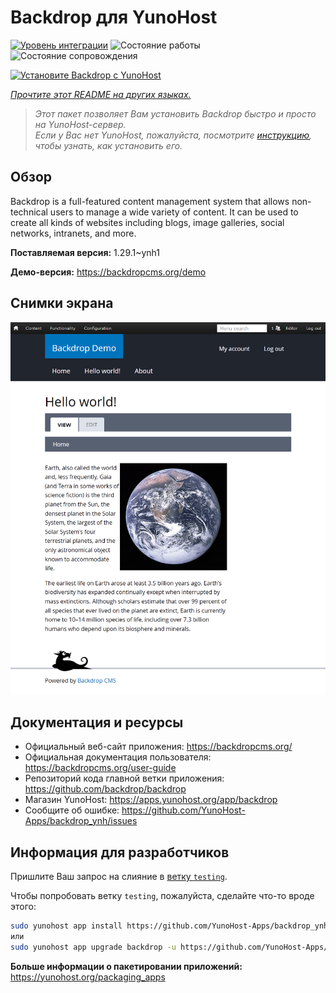 <!--
Важно: этот README был автоматически сгенерирован <https://github.com/YunoHost/apps/tree/master/tools/readme_generator>
Он НЕ ДОЛЖЕН редактироваться вручную.
-->

# Backdrop для YunoHost

[![Уровень интеграции](https://dash.yunohost.org/integration/backdrop.svg)](https://ci-apps.yunohost.org/ci/apps/backdrop/) ![Состояние работы](https://ci-apps.yunohost.org/ci/badges/backdrop.status.svg) ![Состояние сопровождения](https://ci-apps.yunohost.org/ci/badges/backdrop.maintain.svg)

[![Установите Backdrop с YunoHost](https://install-app.yunohost.org/install-with-yunohost.svg)](https://install-app.yunohost.org/?app=backdrop)

*[Прочтите этот README на других языках.](./ALL_README.md)*

> *Этот пакет позволяет Вам установить Backdrop быстро и просто на YunoHost-сервер.*  
> *Если у Вас нет YunoHost, пожалуйста, посмотрите [инструкцию](https://yunohost.org/install), чтобы узнать, как установить его.*

## Обзор

Backdrop is a full-featured content management system that allows non-technical users to manage a wide variety of content. It can be used to create all kinds of websites including blogs, image galleries, social networks, intranets, and more.


**Поставляемая версия:** 1.29.1~ynh1

**Демо-версия:** <https://backdropcms.org/demo>

## Снимки экрана

![Снимок экрана Backdrop](./doc/screenshots/Hello_world.png)

## Документация и ресурсы

- Официальный веб-сайт приложения: <https://backdropcms.org/>
- Официальная документация пользователя: <https://backdropcms.org/user-guide>
- Репозиторий кода главной ветки приложения: <https://github.com/backdrop/backdrop>
- Магазин YunoHost: <https://apps.yunohost.org/app/backdrop>
- Сообщите об ошибке: <https://github.com/YunoHost-Apps/backdrop_ynh/issues>

## Информация для разработчиков

Пришлите Ваш запрос на слияние в [ветку `testing`](https://github.com/YunoHost-Apps/backdrop_ynh/tree/testing).

Чтобы попробовать ветку `testing`, пожалуйста, сделайте что-то вроде этого:

```bash
sudo yunohost app install https://github.com/YunoHost-Apps/backdrop_ynh/tree/testing --debug
или
sudo yunohost app upgrade backdrop -u https://github.com/YunoHost-Apps/backdrop_ynh/tree/testing --debug
```

**Больше информации о пакетировании приложений:** <https://yunohost.org/packaging_apps>
